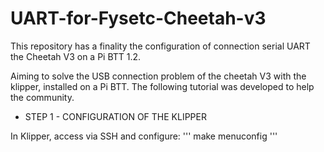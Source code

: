 # UART-for-Fysetc-Cheetah-v3
This repository has a finality the configuration of connection serial UART the Cheetah V3 on a Pi BTT 1.2. 


Aiming to solve the USB connection problem of the cheetah V3 with the klipper, installed on a Pi BTT. The following tutorial was developed to help the community.

- STEP 1 - CONFIGURATION OF THE KLIPPER
  
In Klipper, access via SSH and configure:
'''
make menuconfig
'''
